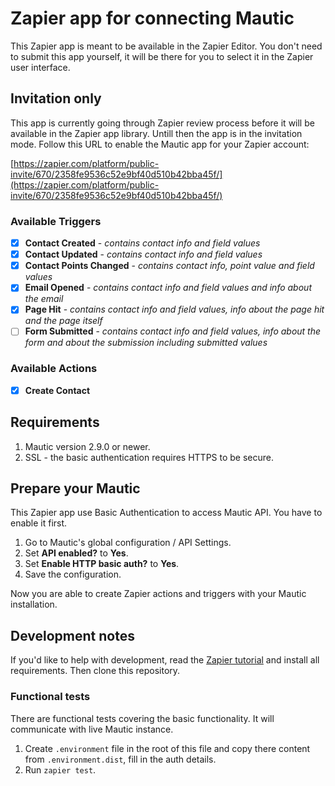 # Zapier app for connecting Mautic

This Zapier app is meant to be available in the Zapier Editor. You don't need to submit this app yourself, it will be there for you to select it in the Zapier user interface.

## Invitation only

This app is currently going through Zapier review process before it will be available in the Zapier app library. Untill then the app is in the invitation mode. Follow this URL to enable the Mautic app for your Zapier account:

[https://zapier.com/platform/public-invite/670/2358fe9536c52e9bf40d510b42bba45f/](https://zapier.com/platform/public-invite/670/2358fe9536c52e9bf40d510b42bba45f/)

### Available Triggers
- [x] **Contact Created** - _contains contact info and field values_
- [x] **Contact Updated** - _contains contact info and field values_
- [x] **Contact Points Changed** - _contains contact info, point value and field values_
- [x] **Email Opened** - _contains contact info and field values and info about the email_
- [x] **Page Hit** - _contains contact info and field values, info about the page hit and the page itself_
- [ ] **Form Submitted** - _contains contact info and field values, info about the form and about the submission including submitted values_

### Available Actions
- [x] **Create Contact**

## Requirements

1. Mautic version 2.9.0 or newer.
2. SSL - the basic authentication requires HTTPS to be secure.

## Prepare your Mautic

This Zapier app use Basic Authentication to access Mautic API. You have to enable it first.

1. Go to Mautic's global configuration / API Settings.
2. Set __API enabled?__ to __Yes__.
3. Set __Enable HTTP basic auth?__ to __Yes__.
4. Save the configuration.

Now you are able to create Zapier actions and triggers with your Mautic installation.

## Development notes

If you'd like to help with development, read the [Zapier tutorial](https://github.com/zapier/zapier-platform-cli/wiki/Tutorial) and install all requirements. Then clone this repository.

### Functional tests

There are functional tests covering the basic functionality. It will communicate with live Mautic instance.

1. Create `.environment` file in the root of this file and copy there content from `.environment.dist`, fill in the auth details.
2. Run `zapier test`.
